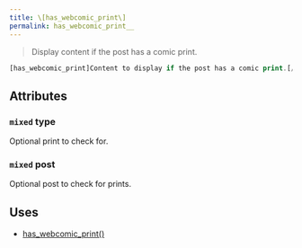 ```yaml
---
title: \[has_webcomic_print\]
permalink: has_webcomic_print__
---
```


> Display content if the post has a comic print.

```php
[has_webcomic_print]Content to display if the post has a comic print.[/has_webcomic_print]
```

## Attributes

### `mixed` type
Optional print to check for.

### `mixed` post
Optional post to check for prints.

## Uses
- [has_webcomic_print()](has_webcomic_print())
